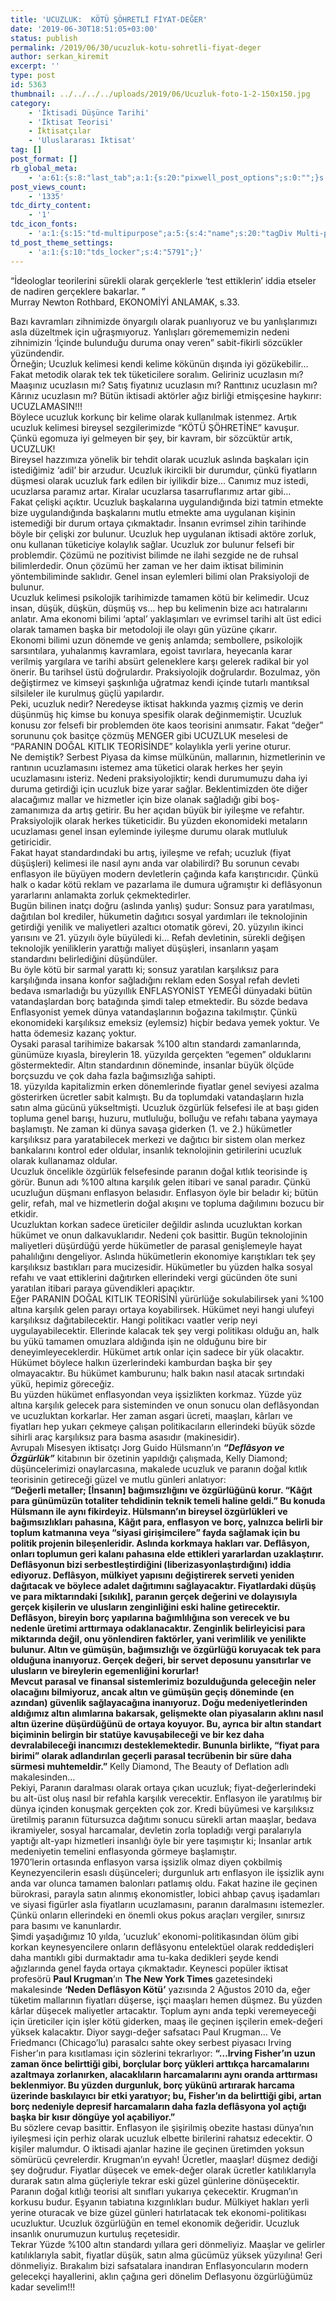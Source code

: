 ```yaml
---
title: 'UCUZLUK:  KÖTÜ ŞÖHRETLİ FİYAT-DEĞER'
date: '2019-06-30T18:51:05+03:00'
status: publish
permalink: /2019/06/30/ucuzluk-kotu-sohretli-fiyat-deger
author: serkan_kiremit
excerpt: ''
type: post
id: 5363
thumbnail: ../../../../uploads/2019/06/Ucuzluk-foto-1-2-150x150.jpg
category:
    - 'İktisadi Düşünce Tarihi'
    - 'İktisat Teorisi'
    - İktisatçılar
    - 'Uluslararası İktisat'
tag: []
post_format: []
rb_global_meta:
    - 'a:61:{s:8:"last_tab";a:1:{s:20:"pixwell_post_options";s:0:"";}s:13:"title_tagline";s:0:"";s:11:"primary_cat";s:1:"0";s:11:"meta_custom";s:0:"";s:10:"single_top";s:1:"1";s:13:"single_bottom";s:1:"1";s:13:"single_schema";s:7:"default";s:12:"sidebar_name";s:7:"default";s:9:"feat_size";s:7:"default";s:11:"feat_credit";s:0:"";s:11:"post_review";s:2:"-1";s:12:"review_users";s:2:"-1";s:12:"review_style";s:2:"-1";s:11:"review_feat";s:0:"";s:14:"review_label_1";s:0:"";s:13:"review_star_1";s:0:"";s:14:"review_label_2";s:0:"";s:13:"review_star_2";s:0:"";s:14:"review_label_3";s:0:"";s:13:"review_star_3";s:0:"";s:14:"review_label_4";s:0:"";s:13:"review_star_4";s:0:"";s:14:"review_label_5";s:0:"";s:13:"review_star_5";s:0:"";s:14:"review_label_6";s:0:"";s:13:"review_star_6";s:0:"";s:14:"review_label_7";s:0:"";s:13:"review_star_7";s:0:"";s:11:"review_meta";s:0:"";s:11:"review_pros";s:0:"";s:11:"review_cons";s:0:"";s:14:"review_summary";s:0:"";s:13:"review_button";s:0:"";s:18:"review_destination";s:0:"";s:9:"video_url";s:0:"";s:11:"video_embed";s:0:"";s:12:"video_hosted";s:0:"";s:14:"video_autoplay";s:7:"default";s:9:"audio_url";s:0:"";s:11:"audio_embed";s:0:"";s:12:"audio_hosted";s:0:"";s:12:"gallery_data";s:0:"";s:14:"gallery_layout";s:7:"default";s:11:"single_left";s:7:"default";s:19:"single_left_article";s:7:"default";s:11:"source_name";s:0:"";s:10:"source_url";s:0:"";s:8:"via_name";s:0:"";s:7:"via_url";s:0:"";s:9:"shop_post";s:2:"-1";s:18:"shop_post_position";s:3:"top";s:15:"shop_post_title";s:0:"";s:15:"shop_post_embed";s:0:"";s:12:"shop_post_wc";s:0:"";s:12:"sponsor_post";s:2:"-1";s:11:"sponsor_url";s:0:"";s:12:"sponsor_name";s:0:"";s:12:"sponsor_logo";s:0:"";s:16:"sponsor_redirect";s:2:"-1";s:11:"start_share";s:0:"";s:10:"start_view";s:0:"";}'
post_views_count:
    - '1335'
tdc_dirty_content:
    - '1'
tdc_icon_fonts:
    - 'a:1:{s:15:"td-multipurpose";a:5:{s:4:"name";s:20:"tagDiv Multi-purpose";s:12:"family_class";s:4:"tdmp";s:8:"css_file";s:49:"/assets/fonts/td-multipurpose/td-multipurpose.css";s:13:"template_file";s:19:"td-multipurpose.php";s:4:"load";b:1;}}'
td_post_theme_settings:
    - 'a:1:{s:10:"tds_locker";s:4:"5791";}'
---
```

“İdeologlar teorilerini sürekli olarak gerçeklerle ‘test ettiklerin’ iddia etseler de nadiren gerçeklere bakarlar. ”  
Murray Newton Rothbard, EKONOMİYİ ANLAMAK, s.33.

Bazı kavramları zihnimizde önyargılı olarak puanlıyoruz ve bu yanlışlarımızı asla düzeltmek için uğraşmıyoruz. Yanlışları göremememizin nedeni zihnimizin ‘İçinde bulunduğu duruma onay veren” sabit-fikirli sözcükler yüzündendir.  
Örneğin; Ucuzluk kelimesi kendi kelime kökünün dışında iyi gözükebilir… Fakat metodik olarak tek tek tüketicilere soralım. Geliriniz ucuzlasın mı? Maaşınız ucuzlasın mı? Satış fiyatınız ucuzlasın mı? Ranttınız ucuzlasın mı? Kârınız ucuzlasın mı? Bütün iktisadi aktörler ağız birliği etmişçesine haykırır: UCUZLAMASIN!!!  
Böylece ucuzluk korkunç bir kelime olarak kullanılmak istenmez. Artık ucuzluk kelimesi bireysel sezgilerimizde “KÖTÜ ŞÖHRETİNE” kavuşur. Çünkü egomuza iyi gelmeyen bir şey, bir kavram, bir sözcüktür artık, UCUZLUK!  
Bireysel hazzımıza yönelik bir tehdit olarak ucuzluk aslında başkaları için istediğimiz ‘adil’ bir arzudur. Ucuzluk ikircikli bir durumdur, çünkü fiyatların düşmesi olarak ucuzluk fark edilen bir iyilikdir bize… Canımız muz istedi, ucuzlarsa paramız artar. Kiralar ucuzlarsa tasarruflarımız artar gibi…  
Fakat çelişki açıktır. Ucuzluk başkalarına uygulandığında bizi tatmin etmekte bize uygulandığında başkalarını mutlu etmekte ama uygulanan kişinin istemediği bir durum ortaya çıkmaktadır. İnsanın evrimsel zihin tarihinde böyle bir çelişki zor bulunur. Ucuzluk hep uygulanan iktisadi aktöre zorluk, onu kullanan tüketiciye kolaylık sağlar. Ucuzluk zor bulunur felsefi bir problemdir. Çözümü ne pozitivist bilimde ne ilahi sezgide ne de ruhsal bilimlerdedir. Onun çözümü her zaman ve her daim iktisat biliminin yöntembiliminde saklıdır. Genel insan eylemleri bilimi olan Praksiyoloji de bulunur.  
Ucuzluk kelimesi psikolojik tarihimizde tamamen kötü bir kelimedir. Ucuz insan, düşük, düşkün, düşmüş vs… hep bu kelimenin bize acı hatıralarını anlatır. Ama ekonomi bilimi ‘aptal’ yaklaşımları ve evrimsel tarihi alt üst edici olarak tamamen başka bir metodoloji ile olayı gün yüzüne çıkarır.  
Ekonomi bilimi uzun dönemde ve geniş anlamda; sembollere, psikolojik sarsıntılara, yuhalanmış kavramlara, egoist tavırlara, heyecanla karar verilmiş yargılara ve tarihi absürt geleneklere karşı gelerek radikal bir yol önerir. Bu tarihsel üstü doğrulardır. Praksiyolojik doğrulardır. Bozulmaz, yön değiştirmez ve kimseyi şaşkınlığa uğratmaz kendi içinde tutarlı mantıksal silsileler ile kurulmuş güçlü yapılardır.  
Peki, ucuzluk nedir? Neredeyse iktisat hakkında yazmış çizmiş ve derin düşünmüş hiç kimse bu konuya spesifik olarak değinmemiştir. Ucuzluk konusu zor felsefi bir problemden öte kaos teorisini anımsatır. Fakat “değer” sorununu çok basitçe çözmüş MENGER gibi UCUZLUK meselesi de “PARANIN DOĞAL KITLIK TEORİSİNDE” kolaylıkla yerli yerine oturur.  
Ne demiştik? Serbest Piyasa da kimse mülkünün, mallarının, hizmetlerinin ve rantının ucuzlamasını istemez ama tüketici olarak herkes her şeyin ucuzlamasını isteriz. Nedeni praksiyolojiktir; kendi durumumuzu daha iyi duruma getirdiği için ucuzluk bize yarar sağlar. Beklentimizden öte diğer alacağımız mallar ve hizmetler için bize olanak sağladığı gibi boş-zamanımıza da artış getirir. Bu her açıdan büyük bir iyileşme ve refahtır.  
Praksiyolojik olarak herkes tüketicidir. Bu yüzden ekonomideki metaların ucuzlaması genel insan eyleminde iyileşme durumu olarak mutluluk getiricidir.  
Fakat hayat standardındaki bu artış, iyileşme ve refah; ucuzluk (fiyat düşüşleri) kelimesi ile nasıl aynı anda var olabilirdi? Bu sorunun cevabı enflasyon ile büyüyen modern devletlerin çağında kafa karıştırıcıdır. Çünkü halk o kadar kötü reklam ve pazarlama ile dumura uğramıştır ki deflâsyonun yararlarını anlamakta zorluk çekmektedirler.  
Bugün bilinen inatçı doğru (aslında yanlış) şudur: Sonsuz para yaratılması, dağıtılan bol krediler, hükumetin dağıtıcı sosyal yardımları ile teknolojinin getirdiği yenilik ve maliyetleri azaltıcı otomatik görevi, 20. yüzyılın ikinci yarısını ve 21. yüzyılı öyle büyüledi ki… Refah devletinin, sürekli değişen teknolojik yeniliklerin yarattığı maliyet düşüşleri, insanların yaşam standardını belirlediğini düşündüler.  
Bu öyle kötü bir sarmal yarattı ki; sonsuz yaratılan karşılıksız para karşılığında insana konfor sağladığını reklam eden Sosyal refah devleti bedava ısmarladığı bu yüzyıllık ENFLASYONİST YEMEĞİ dünyadaki bütün vatandaşlardan borç batağında şimdi talep etmektedir. Bu sözde bedava Enflasyonist yemek dünya vatandaşlarının boğazına takılmıştır. Çünkü ekonomideki karşılıksız emeksiz (eylemsiz) hiçbir bedava yemek yoktur. Ve hatta ödemesiz kazanç yoktur.  
Oysaki parasal tarihimize bakarsak %100 altın standardı zamanlarında, günümüze kıyasla, bireylerin 18. yüzyılda gerçekten “egemen” olduklarını göstermektedir. Altın standardının döneminde, insanlar büyük ölçüde borçsuzdu ve çok daha fazla bağımsızlığa sahipti.  
18\. yüzyılda kapitalizmin erken dönemlerinde fiyatlar genel seviyesi azalma gösterirken ücretler sabit kalmıştı. Bu da toplumdaki vatandaşların hızla satın alma gücünü yükseltmişti. Ucuzluk özgürlük felsefesi ile at başı giden topluma genel barışı, huzuru, mutluluğu, bolluğu ve refahı tabana yaymaya başlamıştı. Ne zaman ki dünya savaşa giderken (1. ve 2.) hükümetler karşılıksız para yaratabilecek merkezi ve dağıtıcı bir sistem olan merkez bankalarını kontrol eder oldular, insanlık teknolojinin getirilerini ucuzluk olarak kullanamaz oldular.  
Ucuzluk öncelikle özgürlük felsefesinde paranın doğal kıtlık teorisinde iş görür. Bunun adı %100 altına karşılık gelen itibari ve sanal paradır. Çünkü ucuzluğun düşmanı enflasyon belasıdır. Enflasyon öyle bir beladır ki; bütün gelir, refah, mal ve hizmetlerin doğal akışını ve topluma dağılımını bozucu bir etkidir.  
Ucuzluktan korkan sadece üreticiler değildir aslında ucuzluktan korkan hükümet ve onun dalkavuklarıdır. Nedeni çok basittir. Bugün teknolojinin maliyetleri düşürdüğü yerde hükümetler de parasal genişlemeyle hayat pahalılığını dengeliyor. Aslında hükümetlerin ekonomiye karıştıkları tek şey karşılıksız bastıkları para mucizesidir. Hükümetler bu yüzden halka sosyal refahı ve vaat ettiklerini dağıtırken ellerindeki vergi gücünden öte suni yaratılan itibari paraya güvendikleri apaçıktır.  
Eğer PARANIN DOĞAL KITLIK TEORİSİNİ yürürlüğe sokulabilirsek yani %100 altına karşılık gelen parayı ortaya koyabilirsek. Hükümet neyi hangi ulufeyi karşılıksız dağıtabilecektir. Hangi politikacı vaatler verip neyi uygulayabilecektir. Ellerinde kalacak tek şey vergi politikası olduğu an, halk bu yükü tamamen omuzlara aldığında işin ne olduğunu bire bir deneyimleyeceklerdir. Hükümet artık onlar için sadece bir yük olacaktır. Hükümet böylece halkın üzerlerindeki kamburdan başka bir şey olmayacaktır. Bu hükümet kamburunu; halk bakın nasıl atacak sırtındaki yükü, hepimiz göreceğiz.  
Bu yüzden hükümet enflasyondan veya işsizlikten korkmaz. Yüzde yüz altına karşılık gelecek para sisteminden ve onun sonucu olan deflâsyondan ve ucuzluktan korkarlar. Her zaman asgari ücreti, maaşları, kârları ve fiyatları hep yukarı çekmeye çalışan politikacıların ellerindeki büyük sözde sihirli araç karşılıksız para basma asasıdır (makinesidir).  
Avrupalı Misesyen iktisatçı Jorg Guido Hülsmann’ın ***“Deflâsyon ve Özgürlük”*** kitabının bir özetinin yapıldığı çalışmada, Kelly Diamond; düşüncelerimizi onaylarcasına, makalede ucuzluk ve paranın doğal kıtlık teorisinin getireceği güzel ve mutlu günleri anlatıyor:  
**“Değerli metaller; \[İnsanın\] bağımsızlığını ve özgürlüğünü korur. “Kâğıt para günümüzün totaliter tehdidinin teknik temeli haline geldi.” Bu konuda Hülsmann ile aynı fikirdeyiz. Hülsmann’ın bireysel özgürlükleri ve bağımsızlıkları pahasına, Kâğıt para, enflasyon ve borç, yalnızca belirli bir toplum katmanına veya “siyasi girişimcilere” fayda sağlamak için bu politik projenin bileşenleridir. Aslında korkmaya hakları var. Deflâsyon, onları toplumun geri kalanı pahasına elde ettikleri yararlardan uzaklaştırır.**  
**Deflâsyonun bizi serbestleştirdiğini (liberizasyonlaştırdığını) iddia ediyoruz. Deflâsyon, mülkiyet yapısını değiştirerek serveti yeniden dağıtacak ve böylece adalet dağıtımını sağlayacaktır. Fiyatlardaki düşüş ve para miktarındaki \[sıkılık\], paranın gerçek değerini ve dolayısıyla gerçek kişilerin ve ulusların zenginliğini eski haline getirecektir. Deflâsyon, bireyin borç yapılarına bağımlılığına son verecek ve bu nedenle üretimi arttırmaya odaklanacaktır. Zenginlik belirleyicisi para miktarında değil, onu yönlendiren faktörler, yani verimlilik ve yenilikte bulunur. Altın ve gümüşün, bağımsızlığı ve özgürlüğü koruyacak tek para olduğuna inanıyoruz. Gerçek değeri, bir servet deposunu yansıtırlar ve ulusların ve bireylerin egemenliğini korurlar!**  
**Mevcut parasal ve finansal sistemlerimiz bozulduğunda geleceğin neler olacağını bilmiyoruz, ancak altın ve gümüşün geçiş döneminde (en azından) güvenlik sağlayacağına inanıyoruz. Doğu medeniyetlerinden aldığımız altın alımlarına bakarsak, gelişmekte olan piyasaların aklını nasıl altın üzerine düşürdüğünü de ortaya koyuyor. Bu, ayrıca bir altın standart biçiminin belirgin bir statüye kavuşabileceği ve bir kez daha devralabileceği inancımızı desteklemektedir. Bununla birlikte, “fiyat para birimi” olarak adlandırılan geçerli parasal tecrübenin bir süre daha sürmesi muhtemeldir.”** Kelly Diamond, The Beauty of Deflation adlı makalesinden…  
Pekiyi, Paranın daralması olarak ortaya çıkan ucuzluk; fiyat-değerlerindeki bu alt-üst oluş nasıl bir refahla karşılık verecektir. Enflasyon ile yaratılmış bir dünya içinden konuşmak gerçekten çok zor. Kredi büyümesi ve karşılıksız üretilmiş paranın fütursuzca dağıtımı sonucu sürekli artan maaşlar, bedava ikramiyeler, sosyal harcamalar, devletin zorla topladığı vergi paralarıyla yaptığı alt-yapı hizmetleri insanlığı öyle bir yere taşımıştır ki; İnsanlar artık medeniyetin temelini enflasyonda görmeye başlamıştır.  
1970’lerin ortasında enflasyon varsa işsizlik olmaz diyen çokbilmiş Keynezyencilerin esaslı düşünceleri; durgunluk artı enflasyon ile işsizlik aynı anda var olunca tamamen balonları patlamış oldu. Fakat hazine ile geçinen bürokrasi, parayla satın alınmış ekonomistler, lobici ahbap çavuş işadamları ve siyasi figürler asla fiyatların ucuzlamasını, paranın daralmasını istemezler. Çünkü onların ellerindeki en önemli okus pokus araçları vergiler, sınırsız para basımı ve kanunlardır.  
Şimdi yaşadığımız 10 yılda, ‘ucuzluk’ ekonomi-politikasından ölüm gibi korkan keynesyencilere onların deflâsyonu entelektüel olarak reddedişleri daha mantıklı gibi durmaktadır ama tu-kaka dedikleri şeyde kendi ağızlarında genel fayda ortaya çıkmaktadır. Keynesci popüler iktisat profesörü **Paul Krugman**’ın **The New York Times** gazetesindeki makalesinde **‘Neden Deflâsyon Kötü’** yazısında 2 Ağustos 2010 da, eğer tüketim mallarının fiyatları düşerse, işçi maaşları hemen düşmez. Bu yüzden kârlar düşecek maliyetler artacaktır. Toplum aynı anda tepki veremeyeceği için üreticiler için işler kötü giderken, maaş ile geçinen işçilerin emek-değeri yüksek kalacaktır. Diyor saygı-değer safsatacı Paul Krugman… Ve Friedmancı (Chicago’lu) parasalcı sahte okey serbest piyasacı Irving Fisher’ın para kısıtlaması için sözlerini tekrarlıyor: **“…Irving Fisher’ın uzun zaman önce belirttiği gibi, borçlular borç yükleri arttıkça harcamalarını azaltmaya zorlanırken, alacaklıların harcamalarını aynı oranda arttırması beklenmiyor. Bu yüzden durgunluk, borç yükünü artırarak harcama üzerinde baskılayıcı bir etki yaratıyor; bu, Fisher’ın da belirttiği gibi, artan borç nedeniyle depresif harcamaların daha fazla deflâsyona yol açtığı başka bir kısır döngüye yol açabiliyor.”**  
Bu sözlere cevap basittir. Enflasyon ile şişirilmiş obezite hastası dünya’nın iyileşmesi için perhiz olarak ucuzluk elbette birilerini rahatsız edecektir. O kişiler malumdur. O iktisadi ajanlar hazine ile geçinen üretimden yoksun sömürücü çevrelerdir. Krugman’ın eyvah! Ücretler, maaşlar! düşmez dediği şey doğrudur. Fiyatlar düşecek ve emek-değer olarak ücretler katılıklarıyla durarak satın alma güçleriyle tekrar eski güzel günlerine dönüşecektir. Paranın doğal kıtlığı teorisi alt sınıfları yukarıya çekecektir. Krugman’ın korkusu budur. Eşyanın tabiatına kızgınlıkları budur. Mülkiyet hakları yerli yerine oturacak ve bize güzel günleri hatırlatacak tek ekonomi-politikası ucuzluktur. Ucuzluk özgürlüğün en temel ekonomik değeridir. Ucuzluk insanlık onurumuzun kurtuluş reçetesidir.  
Tekrar Yüzde %100 altın standardı yıllara geri dönmeliyiz. Maaşlar ve gelirler katılıklarıyla sabit, fiyatlar düşük, satın alma gücümüz yüksek yüzyılına! Geri dönmeliyiz. Bırakalım bizi safsatalara inandıran Enflasyoncuların modern gelecekçi hayallerini, aklın çağına geri dönelim Deflasyonu özgürlüğümüz kadar sevelim!!!